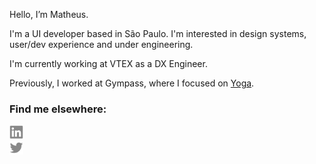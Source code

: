 Hello, I’m Matheus.

I'm a UI developer based in São Paulo. I'm interested in design systems, user/dev experience and under engineering.

I'm currently working at VTEX as a DX Engineer.

Previously, I worked at Gympass, where I focused on [Yoga](https://gympass.github.io/yoga/).

### Find me elsewhere:

<a aligh="left" href="https://www.linkedin.com/in/mmartinsoliv" target="_blank" rel="noreferrer noopener"><img src="https://raw.githubusercontent.com/0xShapeShifter/dev-story/master/public/images/socials/linkedin.svg" alt="LinkedIn" width="22" height="22" /></a>  
<a aligh="left" href="https://twitter.com/mmartinsoliv" target="_blank" rel="noreferrer noopener"><img src="https://raw.githubusercontent.com/0xShapeShifter/dev-story/master/public/images/socials/twitter.svg" alt="Twitter" width="22" height="22" /></a>
